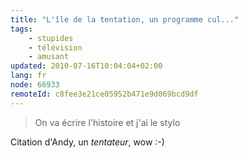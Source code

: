 ```yaml
---
title: "L'île de la tentation, un programme cul..."
tags:
    - stupides
    - télévision
    - amusant
updated: 2010-07-16T10:04:04+02:00
lang: fr
node: 66933
remoteId: c8fee3e21ce05952b471e9d069bcd9df
---
```

<blockquote>
On va écrire l'histoire et j'ai le stylo
</blockquote>


Citation d'Andy, un *tentateur*, wow :-)

